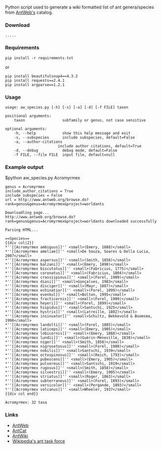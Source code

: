 
Python script used to generate a wiki formatted list of ant genera/species from [AntWeb's](http://www.antweb.org/) catalog.

### Download
    .....

### Requirements
    pip install -r requirements.txt
    
or
    
    pip install beautifulsoup4==4.3.2
    pip install requests==2.4.1
    pip install argparse==1.2.1
    
### Usage
    usage: aw_species.py [-h] [-s] [-a] [-d] [-f FILE] taxon

    positional arguments:
        taxon                 subfamily or genus, not case sensitive

    optional arguments:
        -h, --help            show this help message and exit
        -s, --subspecies      include subspecies, default=False
        -a, --author-citations
                            include author citations, default=True
        -d, --debug           debug mode, default=False
        -f FILE, --file FILE  input file, default=null

### Example output
$python aw_species.py Acromyrmex

    genus = Acromyrmex
    include_author_citations = True
    include_subspecies = False
    url = http://www.antweb.org/browse.do?rank=genus&genus=Acromyrmex&project=worldants

    Downloadling page...
    http://www.antweb.org/browse.do?rank=genus&genus=Acromyrmex&project=worldants downloaded successfully

    Parsing HTML...

    ==Species==
    {{div col|2}}
    *''[[Acromyrmex ambiguus]]'' <small>(Emery, 1888)</small>
    *''[[Acromyrmex ameliae]]'' <small>De Souza, Soares & Della Lucia, 2007</small>
    *''[[Acromyrmex aspersus]]'' <small>(Smith, 1858)</small>
    *''[[Acromyrmex balzani]]'' <small>(Emery, 1890)</small>
    *''[[Acromyrmex biscutatus]]'' <small>(Fabricius, 1775)</small>
    *''[[Acromyrmex coronatus]]'' <small>(Fabricius, 1804)</small>
    *''[[Acromyrmex crassispinus]]'' <small>(Forel, 1909)</small>
    *''[[Acromyrmex diasi]]'' <small>Gonçalves, 1983</small>
    *''[[Acromyrmex disciger]]'' <small>(Mayr, 1887)</small>
    *''[[Acromyrmex echinatior]]'' <small>(Forel, 1899)</small>
    *''[[Acromyrmex evenkul]]'' <small>Bolton, 1995</small>
    *''[[Acromyrmex fracticornis]]'' <small>(Forel, 1909)</small>
    *''[[Acromyrmex heyeri]]'' <small>(Forel, 1899)</small>
    *''[[Acromyrmex hispidus]]'' <small>Santschi, 1925</small>
    *''[[Acromyrmex hystrix]]'' <small>(Latreille, 1802)</small>
    *''[[Acromyrmex insinuator]]'' <small>Schultz, Bekkevold & Boomsma, 1998</small>
    *''[[Acromyrmex landolti]]'' <small>(Forel, 1885)</small>
    *''[[Acromyrmex laticeps]]'' <small>(Emery, 1905)</small>
    *''[[Acromyrmex lobicornis]]'' <small>(Emery, 1888)</small>
    *''[[Acromyrmex lundii]]'' <small>(Guérin-Méneville, 1838)</small>
    *''[[Acromyrmex niger]]'' <small>(Smith, 1858)</small>
    *''[[Acromyrmex nigrosetosus]]'' <small>(Forel, 1908)</small>
    *''[[Acromyrmex nobilis]]'' <small>Santschi, 1939</small>
    *''[[Acromyrmex octospinosus]]'' <small>(Reich, 1793)</small>
    *''[[Acromyrmex pubescens]]'' <small>(Emery, 1905)</small>
    *''[[Acromyrmex pulvereus]]'' <small>Santschi, 1919</small>
    *''[[Acromyrmex rugosus]]'' <small>(Smith, 1858)</small>
    *''[[Acromyrmex silvestrii]]'' <small>(Emery, 1905)</small>
    *''[[Acromyrmex striatus]]'' <small>(Roger, 1863)</small>
    *''[[Acromyrmex subterraneus]]'' <small>(Forel, 1893)</small>
    *''[[Acromyrmex versicolor]]'' <small>(Pergande, 1893)</small>
    *''[[Acromyrmex volcanus]]'' <small>Wheeler, 1937</small>
    {{div col end}}

    Acromyrmex: 32 taxa
    
### Links
- [AntWeb](http://www.antweb.org/)
- [AntCat](http://www.antcat.org/)
- [AntWiki](http://www.antwiki.org/)
- [Wikipedia's ant task force](https://en.wikipedia.org/wiki/Wikipedia:WikiProject_Insects/ant_task_force)
